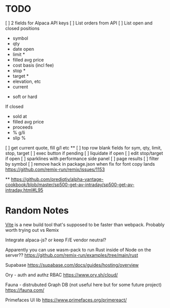 
# TODO

[ ] 2 fields for Alpaca API keys
[ ] List orders from API
[ ] List open and closed positions
   - symbol
   - qty
   - date open
   - limit *
   - filled avg price
   - cost basis (incl fee)
   - stop *
   - target *
   - elevation, etc
   - current

* soft or hard

If closed
   - sold at
   - filled avg price
   - proceeds
   - % g/li
   - slip %

[ ] get current quote, fill g/l etc **
[ ] top row blank fields for sym, qty, limit, stop, target
[ ] exec button if pending
[ ] liquidate if open
[ ] edit stop/target if open
[ ] sparklines with performance side panel
[ ] page results
[ ] filter by symbol
[ ] remove hack in package.json when fix for font copy lands https://github.com/remix-run/remix/issues/1153

** https://github.com/prediqtiv/alpha-vantage-cookbook/blob/master/sp500-get-av-intraday/sp500-get-av-intraday.html#L95

# Random Notes

[Vite](https://vitejs.dev/) is a new build tool that's supposed to be faster than webpack. Probably worth trying out vs Remix

Integrate alpaca-js? or keep F/E vendor neutral?

Apparently you can use wasm-pack to run Rust inside of Node on the server??
https://github.com/remix-run/examples/tree/main/rust

Supabase
https://supabase.com/docs/guides/hosting/overview

Ory - auth and authz RBAC
https://www.ory.sh/cloud/

Fauna - distrubuted Graph DB (not useful here but for some future project)
https://fauna.com/

Primefaces UI lib https://www.primefaces.org/primereact/


